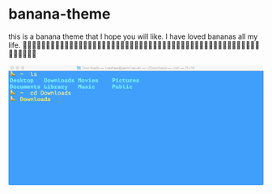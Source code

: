 # banana-theme
this is a banana theme that I hope you will like. I have loved bananas all my life.
🍌🍌🍌🍌🍌🍌🍌🍌🍌🍌🍌🍌🍌🍌🍌🍌🍌🍌🍌🍌🍌🍌🍌🍌🍌🍌🍌🍌🍌🍌🍌🍌🍌🍌🍌🍌🍌🍌🍌🍌🍌🍌🍌🍌🍌🍌🍌🍌🍌🍌🍌🍌🍌🍌🍌🍌🍌

![](https://raw.githubusercontent.com/zoezeb/banana-theme/c57e13fe1328ffbc2068a4c5e716f817461a0620/screenshot.png)
